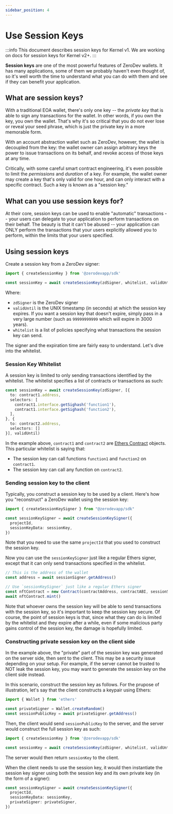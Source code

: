 ```yaml
---
sidebar_position: 4
---
```


# Use Session Keys

:::info
This document describes session keys for Kernel v1.  We are working on docs for session keys for Kernel v2+.
:::

**Session keys** are one of the most powerful features of ZeroDev wallets.  It has many applications, some of them we probably haven't even thought of, so it's well worth the time to understand what you can do with them and see if they can benefit your application.

## What are session keys?

With a traditional EOA wallet, there's only one key -- the *private key* that is able to sign any transactions for the wallet.  In other words, if you own the key, you own the wallet.  That's why it's so critical that you do not ever lose or reveal your seed phrase, which is just the private key in a more memorable form.

With an account abstraction wallet such as ZeroDev, however, the wallet is decoupled from the key: the wallet owner can assign arbitrary keys the power to issue transactions on its behalf, and revoke access of those keys at any time.

Critically, with some careful smart contract engineering, it's even possible to limit the *permissions* and *duration* of a key.  For example, the wallet owner may create a key that's only valid for one hour, and can only interact with a specific contract.  Such a key is known as a "session key."

## What can you use session keys for?

At their core, session keys can be used to enable "automatic" transactions -- your users can delegate to your application to perform transactions on their behalf.  The beauty is that it can't be abused -- your application can ONLY perform the transactions that your users explicitly allowed you to perform, within the limits that your users specified.

## Using session keys

Create a session key from a ZeroDev signer:

```typescript
import { createSessionKey } from '@zerodevapp/sdk'

const sessionKey = await createSessionKey(zdSigner, whitelist, validUntil)
```

Where:

- `zdSigner` is the ZeroDev signer
- `validUntil` is the UNIX timestamp (in seconds) at which the session key expires.  If you want a session key that doesn't expire, simply pass in a very large number (such as `99999999999` which will expire in 3000 years).
- `whitelist` is a list of policies specifying what transactions the session key can send.

The signer and the expiration time are fairly easy to understand.  Let's dive into the whitelist.

### Session Key Whitelist

A session key is limited to only sending transactions identified by the whitelist.  The whitelist specifies a list of contracts or transactions as such:

```typescript
const sessionKey = await createSessionKey(zdSigner, [{
  to: contract1.address,
  selectors: [
    contract1.interface.getSighash('function1'),
    contract1.interface.getSighash('function2'),
  ],
}, {
  to: contract2.address,
  selectors: []
}], validUntil)
```

In the example above, `contract1` and `contract2` are [Ethers Contract](https://docs.ethers.org/v5/api/contract/contract/) objects.  This particular whitelist is saying that:

- The session key can call functions `function1` and `function2` on `contract1`.
- The session key can call any function on `contract2`.

### Sending session key to the client

Typically, you construct a session key to be used by a client.  Here's how you "reconstruct" a ZeroDev wallet using the session key:

```typescript
import { createSessionKeySigner } from "@zerodevapp/sdk"

const sessionKeySigner = await createSessionKeySigner({
  projectId,
  sessionKeyData: sessionKey,
})
```

Note that you need to use the same `projectId` that you used to construct the session key.

Now you can use the `sessionKeySigner` just like a regular Ethers signer, except that it can only send transactions specified in the whitelist.

```typescript
// This is the address of the wallet
const address = await sessionSigner.getAddress()

// Use `sessionKeySigner` just like a regular Ethers signer
const nftContract = new Contract(contractAddress, contractABI, sessionSigner)
await nftContract.mint()
```

Note that whoever owns the session key will be able to send transactions with the session key, so it's important to keep the session key secure.  Of course, the point of session keys is that, since what they can do is limited by the whitelist and they expire after a while, even if some malicious party gains control of the session key, the damage is hopefully limited.

### Constructing private session key on the client side

In the example above, the "private" part of the session key was generated on the server side, then sent to the client.  This may be a security issue depending on your setup.  For example, if the server cannot be trusted to NOT leak the session key, you may want to generate the session key on the client side instead.

In this scenario, construct the session key as follows.  For the prupose of illustration, let's say that the client constructs a keypair using Ethers:

```typescript
import { Wallet } from 'ethers'

const privateSigner = Wallet.createRandom()
const sessionPublicKey = await privateSigner.getAddress()
```

Then, the client would send `sessionPublicKey` to the server, and the server would construct the full session key as such:

```typescript
import { createSessionKey } from '@zerodevapp/sdk'

const sessionKey = await createSessionKey(zdSigner, whitelist, validUntil, sessionPublicKey)
```

The server would then return `sessionKey` to the client.

When the client needs to use the session key, it would then instantiate the session key signer using both the session key and its own private key (in the form of a signer):

```typescript
const sessionKeySigner = await createSessionKeySigner({
  projectId,
  sessionKeyData: sessionKey,
  privateSigner: privateSigner,
})
```